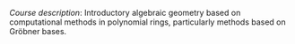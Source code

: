 *Course description*:
Introductory algebraic geometry based on computational methods in
polynomial rings, particularly methods based on Gröbner bases.
